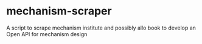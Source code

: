 # mechanism-scraper
A script to scrape mechanism institute and possibly allo book to develop an Open API for mechanism design
